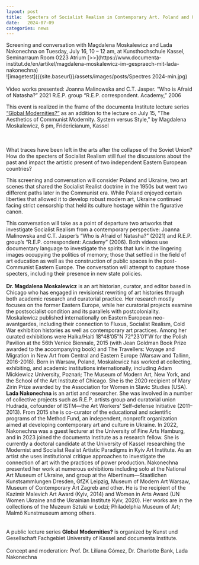 ```yaml
---
layout: post
title:  Specters of Socialist Realism in Contemporary Art. Poland and Ukraine.
date:   2024-07-09
categories: news
---
```


<section markdown="1" class="EN">
Screening and conversation with Magdalena Moskalewicz and Lada Nakonechna 
on Tuesday, July 16, 10 – 12 am, at Kunsthochschule Kassel, Seminarraum Room 0223 Atrium
[>>](https://www.documenta-institut.de/en/artikel/magdalena-moskalewicz-im-gespraech-mit-lada-nakonechna)
<br>
![imagetest]({{site.baseurl}}/assets/images/posts/Spectres 2024-min.jpg)
<br>
<br>
Video works presented:
Joanna Malinowska and C.T. Jasper. “Who is Afraid of Natasha?” 2021
R.E.P. group “R.E.P. correspondent. Academy,” 2006
<br>

This event is realized in the frame of the documenta Institute lecture series [“Global Modernities?”](https://www.documenta-institut.de/en/artikel/global-modernities) as an addition to the lecture on July 15, "The Aesthetics of Communist Modernity. System versus Style," by Magdalena Moskalewicz, 6 pm, Fridericianum, Kassel 

<br>
<br>
What traces have been left in the arts after the collapse of the Soviet Union? How do the specters of Socialist Realism still fuel the discussions about the past and impact the artistic present of two independent Eastern European countries?

This screening and conversation will consider Poland and Ukraine, two art scenes that shared the Socialist Realist doctrine in the 1950s but went two different paths later in the Communist era. While Poland enjoyed certain liberties that allowed it to develop robust modern art, Ukraine continued facing strict censorship that held its culture hostage within the figurative canon.
 
This conversation will take as a point of departure two artworks that investigate Socialist Realism from a contemporary perspective: Joanna Malinowska and C.T. Jasper’s “Who is Afraid of Natasha?” (2021) and R.E.P. group’s “R.E.P. correspondent: Academy” (2006). Both videos use documentary language to investigate the spirits that lurk in the lingering images occupying the politics of memory; those that settled in the field of art education as well as the construction of public spaces in the post-Communist Eastern Europe. The conversation will attempt to capture those specters, including their presence in new state policies.
<br>
<br>
**Dr. Magdalena Moskalewicz** is an art historian, curator, and editor based in Chicago who has engaged in revisionist rewriting of art histories through both academic research and curatorial practice. Her research mostly focuses on the former Eastern Europe, while her curatorial projects examine the postsocialist condition and its parallels with postcoloniality. Moskalewicz published internationally on Eastern European neo-avantgardes, including their connection to Fluxus, Socialist Realism, Cold War exhibition histories as well as contemporary art practices. Among her curated exhibitions were Halka/Haiti 18°48’05″N 72°23’01″W for the Polish Pavilion at the 56th Venice Biennale, 2015 (with Jean Goldman Book Prize awarded to the accompanying book) and The Travellers: Voyage and Migration in New Art from Central and Eastern Europe (Warsaw and Tallinn, 2016-2018). Born in Warsaw, Poland, Moskalewicz has worked at collecting, exhibiting, and academic institutions internationally, including Adam Mickiewicz University, Poznań; The Museum of Modern Art, New York, and the School of the Art Institute of Chicago. She is the 2020 recipient of Mary Zirin Prize awarded by the Association for Women in Slavic Studies (USA). 
<br>
**Lada Nakonechna** is an artist and researcher. She was involved in a number of collective projects such as R.E.P. artists group and curatorial union Hudrada, cofounder of ISTM—the Art Workers’ Self-defense Initiative (2011–2013). From 2015 she is co-curator of the educational and scientific programs of the Method Fund, an independent, nonprofit organization aimed at developing contemporary art and culture in Ukraine. In 2022, Nakonechna was a guest lecturer at the University of Fine Arts Hamburg, and in 2023 joined the documenta Institute as a research fellow. She is currently a doctoral candidate at the University of Kassel researching the Modernist and Socialist Realist Artistic Paradigms in Kyiv Art Institute. As an artist she uses institutional critique approaches to investigate the connection of art with the practices of power production. Nakonechna presented her work at numerous exhibitions including solo at the National Art Museum of Ukraine, and group at the Albertinum—Staatlichen Kunstsammlungen Dresden, GfZK Leipzig, Museum of Modern Art Warsaw, Museum of Contemporary Art Zagreb and other. He is the recipient of the Kazimir Malevich Art Award (Kyiv, 2014) and Women in Arts Award (UN Women Ukraine and the Ukrainian Institute Kyiv, 2020).  Her works are in the collections of the Muzeum Sztuki w Łodzi; Philadelphia Museum of Art; Malmö Kunstmuseum among others.
<br>
<br>
<br>
A public lecture series **Global Modernities?** is organized by Kunst und Gesellschaft Fachgebiet University of Kassel and documenta Institute.<br>
<br>
Concept and moderation: Prof. Dr. Liliana Gómez, Dr. Charlotte Bank, Lada Nakonechna

</section>


<section markdown="1" class="UKR">

</section>
